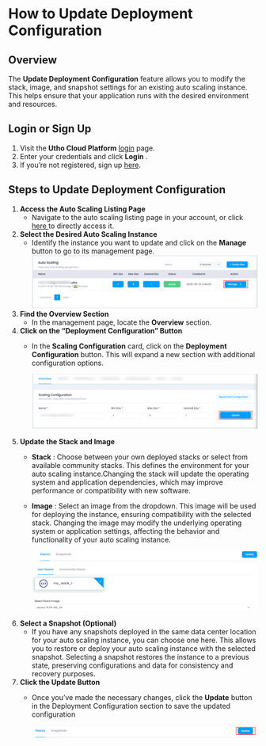 # **How to Update Deployment Configuration**

## **Overview**

The **Update Deployment Configuration** feature allows you to modify the stack, image, and snapshot settings for an existing auto scaling instance. This helps ensure that your application runs with the desired environment and resources.

## **Login or Sign Up**

1. Visit the **Utho Cloud Platform** [login](https://console.utho.com/login) page.
2. Enter your credentials and click  **Login** .
3. If you’re not registered, sign up [here](https://console.utho.com/signup).

## **Steps to Update Deployment Configuration**

1. **Access the Auto Scaling Listing Page**
   * Navigate to the auto scaling listing page in your account, or click [here ](https://console.utho.com/auto-scaling "Auto Scaling Listing Page")to directly access it.
2. **Select the Desired Auto Scaling Instance**
   * Identify the instance you want to update and click on the **Manage** button to go to its management page.
     ![1743744364361](image/index/1743744364361.png)
3. **Find the Overview Section**
   * In the management page, locate the **Overview** section.
4. **Click on the “Deployment Configuration” Button**
   * In the **Scaling Configuration** card, click on the **Deployment Configuration** button. This will expand a new section with additional configuration options.

     ![1743744471056](image/index/1743744471056.png)
5. **Update the Stack and Image**
   * **Stack** : Choose between your own deployed stacks or select from available community stacks. This defines the environment for your auto scaling instance.Changing the stack will update the operating system and application dependencies, which may improve performance or compatibility with new software.
   * **Image** : Select an image from the dropdown. This image will be used for deploying the instance, ensuring compatibility with the selected stack. Changing the image may modify the underlying operating system or application settings, affecting the behavior and functionality of your auto scaling instance.

     ![1743744552797](image/index/1743744552797.png)
6. **Select a Snapshot (Optional)**
   * If you have any snapshots deployed in the same data center location for your auto scaling instance, you can choose one here. This allows you to restore or deploy your auto scaling instance with the selected snapshot. Selecting a snapshot restores the instance to a previous state, preserving configurations and data for consistency and recovery purposes.
7. **Click the Update Button**
   * Once you’ve made the necessary changes, click the **Update** button in the Deployment Configuration section to save the updated configuration

     ![1743744640889](image/index/1743744640889.png)
